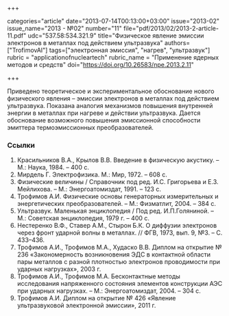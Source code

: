 +++

categories="article"
date="2013-07-14T00:13:00+03:00"
issue="2013-02"
issue_name="2013 - №02"
number="11"
file="pdf/2013/02/2013-2-article-11.pdf"
udc="537.58:534.321.9"
title="Физическое явление эмиссии электронов в металлах под действием ультразвука"
authors=["TrofimovAI"]
tags=["электронная эмиссия", "нагрев", "ультразвук"]
rubric = "applicationofnucleartech"
rubric_name = "Применение ядерных методов и средств"
doi="https://doi.org/10.26583/npe.2013.2.11"

+++

Приведено теоретическое и экспериментальное обоснование нового физического явления – эмиссии электронов в металлах под действием ультразвука. Показана аналогия механизмов повышения внутренней энергии в металлах при нагреве и действии ультразвука. Дается обоснование возможного повышения эмиссионной способности эмиттера термоэмиссионных преобразователей.

### Ссылки

1. Красильников В.А., Крылов В.В. Введение в физическую акустику. – М.: Наука, 1984. – 400 с.
2. Мирдель Г. Электрофизика. М.: Мир, 1972. – 608 с.
3. Физические величины / Справочник под ред. И.С. Григорьева и Е.З. Мейлихова. – М.: Энергоатомиздат, 1991. – 123 с.
4. Трофимов А.И. Физические основы генераторных измерительных и энергетических преобразователей. – М.: Физматлит, 2004. – 384 с.
5. Ультразвук. Маленькая энциклопедия / Под ред. И.П.Голяниной. – М.: Советская энциклопедия, 1979 г. – 400 с.
6. Нестеренко В.Ф., Ставер А.М., Стырон Б.К. О диффузии электронов через фронт ударной волны в металлах. // ФГВ, 1973, вып. 9, №3. – С. 433–436.
7. Трофимов А.И., Трофимов М.А., Худаско В.В. Диплом на открытие № 236 «Закономерность возникновения ЭДС в контактной области пары металлов с разной плотностью электронов проводимости при ударных нагрузках», 2003 г.
8. Трофимов А.И., Трофимов М.А. Бесконтактные методы исследования напряженного состояния элементов конструкции АЭС при ударных нагрузках. – М.: Энергоатомиздат, 2004. – 304 с.
9. Трофимов А.И. Диплом на открытие № 426 «Явление ультразвуковой электронной эмиссии», 2011 г.